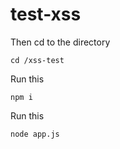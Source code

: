 # test-xss


Then cd to the directory
```
cd /xss-test
```

Run this
```
npm i
```

Run this
```
node app.js
```